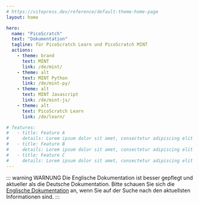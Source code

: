 ```yaml
---
# https://vitepress.dev/reference/default-theme-home-page
layout: home

hero:
  name: "PicoScratch"
  text: "Dokumentation"
  tagline: für PicoScratch Learn und PicoScratch MINT
  actions:
    - theme: brand
      text: MINT
      link: /de/mint/
    - theme: alt
      text: MINT Python
      link: /de/mint-py/
    - theme: alt
      text: MINT Javascript
      link: /de/mint-js/
    - theme: alt
      text: PicoScratch Learn
      link: /de/learn/

# features:
#   - title: Feature A
#     details: Lorem ipsum dolor sit amet, consectetur adipiscing elit
#   - title: Feature B
#     details: Lorem ipsum dolor sit amet, consectetur adipiscing elit
#   - title: Feature C
#     details: Lorem ipsum dolor sit amet, consectetur adipiscing elit
---
```


::: warning WARNUNG
Die Englische Dokumentation ist besser gepflegt und aktueller als die Deutsche Dokumentation. Bitte schauen Sie sich die [Englische Dokumentation](/) an, wenn Sie auf der Suche nach den aktuellsten Informationen sind.
:::